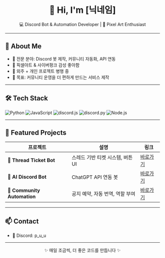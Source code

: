 

<h1 align="center">👋 Hi, I'm [닉네임]</h1>
<p align="center">
  💻 Discord Bot & Automation Developer | 🎨 Pixel Art Enthusiast  
</p>

---

## 🚀 About Me
- 🔹 전문 분야: Discord 봇 제작, 커뮤니티 자동화, API 연동  
- 🔹 픽셀아트 & 사이버펑크 감성 좋아함  
- 🔹 외주 + 개인 프로젝트 병행 중  
- 🔹 목표: 커뮤니티 운영을 더 편하게 만드는 서비스 제작

---

## 🛠 Tech Stack
![Python](https://img.shields.io/badge/Python-3776AB?style=for-the-badge&logo=python&logoColor=white)
![JavaScript](https://img.shields.io/badge/JavaScript-F7DF1E?style=for-the-badge&logo=javascript&logoColor=black)
![discord.js](https://img.shields.io/badge/Discord.js-5865F2?style=for-the-badge&logo=discord&logoColor=white)
![discord.py](https://img.shields.io/badge/discord.py-7289DA?style=for-the-badge&logo=discord&logoColor=white)
![Node.js](https://img.shields.io/badge/Node.js-339933?style=for-the-badge&logo=node.js&logoColor=white)

---

## 🌟 Featured Projects
| 프로젝트 | 설명 | 링크 |
|----------|------|------|
| 🎫 **Thread Ticket Bot** | 스레드 기반 티켓 시스템, 버튼 UI | [바로가기](https://github.com/사용자명/Thread-Ticket-Bot) |
| 🤖 **AI Discord Bot** | ChatGPT API 연동 봇 | [바로가기](https://github.com/사용자명/AI-Discord-Bot) |
| 🔄 **Community Automation** | 공지 예약, 자동 번역, 역할 부여 | [바로가기](https://github.com/사용자명/Community-Automation) |

---

## 📫 Contact
- 💬 Discord: p_u_u

---

<p align="center">✨ 매일 조금씩, 더 좋은 코드를 만듭니다 ✨</p>
